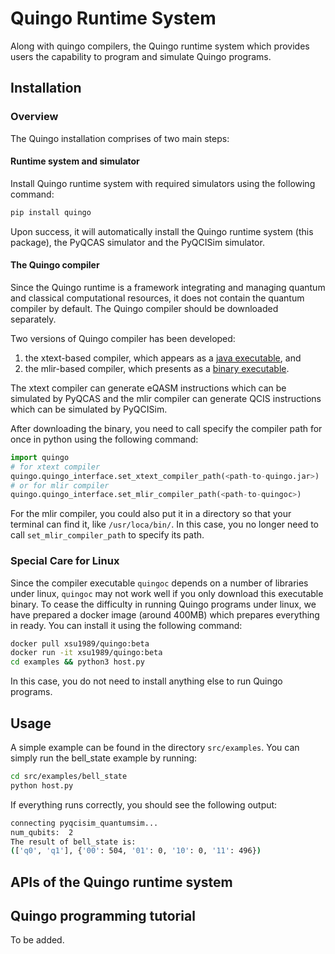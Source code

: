 # Quingo Runtime System

Along with quingo compilers, the Quingo runtime system which provides users the capability to program and simulate Quingo programs.

## Installation


### Overview
The Quingo installation comprises of two main steps:

#### Runtime system and simulator
Install Quingo runtime system with required simulators using the following command:
```sh
pip install quingo
```

Upon success, it will automatically install the Quingo runtime system (this package), the PyQCAS simulator and the PyQCISim simulator.

#### The Quingo compiler
Since the Quingo runtime is a framework integrating and managing quantum and classical computational resources, it does not contain the quantum compiler by default. The Quingo compiler should be downloaded separately.

Two versions of Quingo compiler has been developed:
1. the xtext-based compiler, which appears as a [java executable](https://github.com/Quingo/compiler_xtext/releases), and
2. the mlir-based compiler, which presents as a [binary executable](https://gitee.com/hpcl_quanta/quingo-runtime/releases).

The xtext compiler can generate eQASM instructions which can be simulated by PyQCAS and the mlir compiler can generate QCIS instructions which can be simulated by PyQCISim.

After downloading the binary, you need to call specify the compiler path for once in python using the following command:
```python
import quingo
# for xtext compiler
quingo.quingo_interface.set_xtext_compiler_path(<path-to-quingo.jar>)
# or for mlir compiler
quingo.quingo_interface.set_mlir_compiler_path(<path-to-quingoc>)
```

For the mlir compiler, you could also put it in a directory so that your terminal can find it, like `/usr/loca/bin/`. In this case, you no longer need to call `set_mlir_compiler_path` to specify its path.

### Special Care for Linux
Since the compiler executable `quingoc` depends on a number of libraries under linux, `quingoc` may not work well if you only download this executable binary. To cease the difficulty in running Quingo programs under linux, we have prepared a docker image (around 400MB) which prepares everything in ready. You can install it using the following command:
```sh
docker pull xsu1989/quingo:beta
docker run -it xsu1989/quingo:beta
cd examples && python3 host.py
```

In this case, you do not need to install anything else to run Quingo programs.

## Usage
A simple example can be found in the directory `src/examples`. You can simply run the bell_state example by running:
```sh
cd src/examples/bell_state
python host.py
```
If everything runs correctly, you should see the following output:
```sh
connecting pyqcisim_quantumsim...
num_qubits:  2
The result of bell_state is:
(['q0', 'q1'], {'00': 504, '01': 0, '10': 0, '11': 496})
```

## APIs of the Quingo runtime system


## Quingo programming tutorial
To be added.